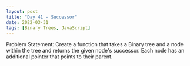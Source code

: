 ```yaml
---
layout: post
title: "Day 41 - Successor"
date: 2022-03-31
tags: [Binary Trees, JavaScript]
---
```


Problem Statement: Create a function that takes a Binary tree and a node within the tree and returns the given node's successor. Each node has an additional pointer that points to their parent.
